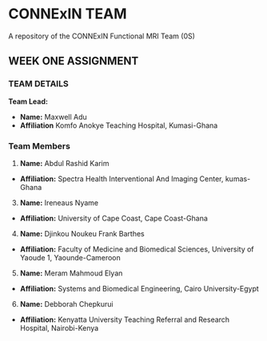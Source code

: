 # CONNExIN TEAM
A repository of the CONNExIN Functional MRI Team (0S)

## WEEK ONE ASSIGNMENT
### TEAM DETAILS 
**Team Lead:**
- **Name:** Maxwell Adu
- **Affiliation** Komfo Anokye Teaching Hospital, Kumasi-Ghana 

### Team Members 
1. **Name:** Abdul Rashid Karim
  -  **Affiliation:** Spectra Health Interventional And Imaging Center, kumas-Ghana
3. **Name:** Ireneaus Nyame 
  - **Affiliation:** University of Cape Coast, Cape Coast-Ghana
4. **Name:** Djinkou Noukeu Frank Barthes
  - **Affiliation:** Faculty of Medicine and Biomedical Sciences, University of Yaoude 1, Yaounde-Cameroon 
5. **Name:** Meram Mahmoud Elyan 
  - **Affiliation:** Systems and Biomedical Engineering, Cairo University-Egypt
6. **Name:** Debborah Chepkurui
  - **Affiliation:** Kenyatta University Teaching Referral and Research Hospital, Nairobi-Kenya 

